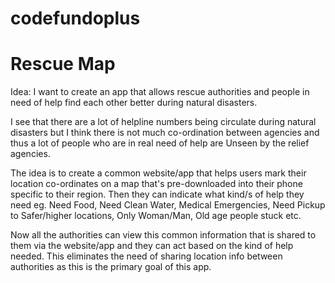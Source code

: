# codefundoplus
# Rescue Map
Idea: 
I want to create an app that allows rescue authorities and people in need of help find each other better during natural disasters.

I see that there are a lot of helpline numbers being circulate during natural disasters but I think there is not much co-ordination between agencies and thus a lot of people who are in real need of help are Unseen by the relief agencies. 

The idea is to create a common website/app that helps users mark their location co-ordinates on a map that's pre-downloaded into their phone specific to their region. Then they can indicate what kind/s of help they need eg. Need Food, Need Clean Water, Medical Emergencies, Need Pickup to Safer/higher locations, Only Woman/Man, Old age people stuck etc.

Now all the authorities can view this common information that is shared to them via the website/app and they can act based on the kind of help needed. This eliminates the need of sharing location info between authorities as this is the primary goal of this app.

